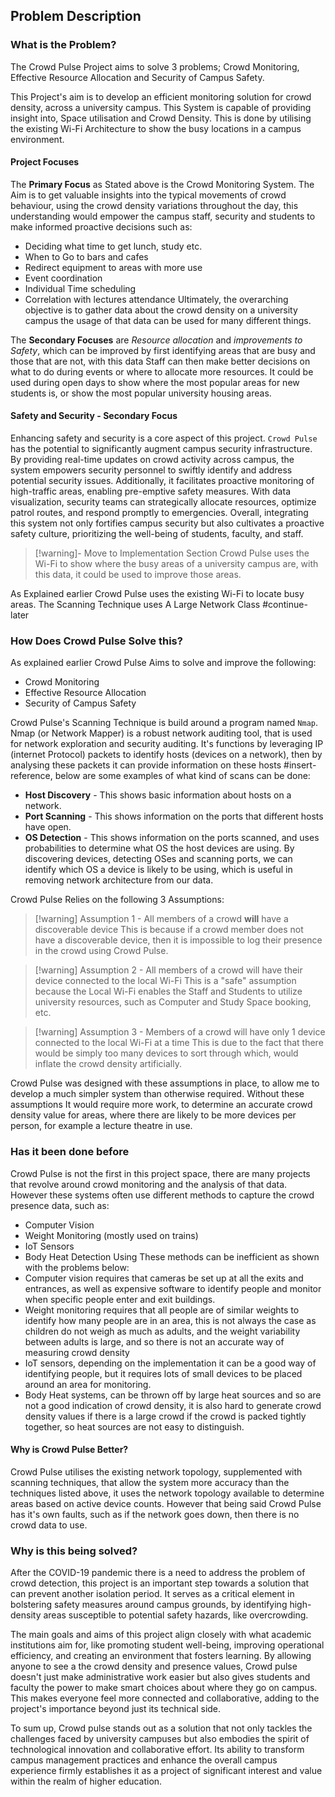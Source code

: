 ## Problem Description
### What is the Problem?

The Crowd Pulse Project aims to solve 3 problems; Crowd Monitoring, Effective Resource Allocation and Security of Campus Safety.

This Project's aim is to develop an efficient monitoring solution for crowd density, across a university campus. This System is capable of providing insight into, Space utilisation and Crowd Density. This is done by utilising the existing Wi-Fi Architecture to show the busy locations in a campus environment.
#### Project Focuses
The **Primary Focus** as Stated above is the Crowd Monitoring System. The Aim is to get valuable insights into the typical movements of crowd behaviour, using the crowd density variations throughout the day, this understanding would empower the campus staff, security and students to make informed proactive decisions such as:
- Deciding what time to get lunch, study etc.
- When to Go to bars and cafes
- Redirect equipment to areas with more use
- Event coordination
- Individual Time scheduling
- Correlation with lectures attendance 
Ultimately, the overarching objective is to gather data about the crowd density on a university campus the usage of that data can be used for many different things.

The **Secondary Focuses** are *Resource allocation* and *improvements to Safety*, which can be improved by first identifying areas that are busy and those that are not, with this data Staff can then make better decisions on what to do during events or where to allocate more resources. It could be used during open days to show where the most popular areas for new students is, or show the most popular university housing areas.

#### Safety and Security - Secondary Focus

Enhancing safety and security is a core aspect of this project. `Crowd Pulse` has the potential to significantly augment campus security infrastructure. By providing real-time updates on crowd activity across campus, the system empowers security personnel to swiftly identify and address potential security issues. Additionally, it facilitates proactive monitoring of high-traffic areas, enabling pre-emptive safety measures. With data visualization, security teams can strategically allocate resources, optimize patrol routes, and respond promptly to emergencies. Overall, integrating this system not only fortifies campus security but also cultivates a proactive safety culture, prioritizing the well-being of students, faculty, and staff.


> [!warning]- Move to Implementation Section
Crowd Pulse uses the Wi-Fi to show where the busy areas of a university campus are, with this data, it could be used to improve those areas.
>
As Explained earlier Crowd Pulse uses the existing Wi-Fi to locate busy areas. The Scanning Technique uses A Large Network Class #continue-later 

### How Does Crowd Pulse Solve this?
As explained earlier Crowd Pulse Aims to solve and improve the following:
- Crowd Monitoring
- Effective Resource Allocation
- Security of Campus Safety

Crowd Pulse's Scanning Technique is build around a program named `Nmap`. Nmap (or Network Mapper) is a robust network auditing tool, that is used for network exploration and security auditing. It's functions by leveraging IP (internet Protocol) packets to identify hosts (devices on a network), then by analysing these packets it can provide information on these hosts #insert-reference, below are some examples of what kind of scans can be done:
- **Host Discovery** - This shows basic information about hosts on a network.
- **Port Scanning** - This shows information on the ports that different hosts have open.
- **OS Detection** - This shows information on the ports scanned, and uses probabilities to determine what OS the host devices are using.
By discovering devices, detecting OSes and scanning ports, we can identify which OS a device is likely to be using, which is useful in removing network architecture from our data.

Crowd Pulse Relies on the following 3 Assumptions:

> [!warning] Assumption 1 - All members of a crowd **will** have a discoverable device
> This is because if a crowd member does not have a discoverable device, then it is impossible to log their presence in the crowd using Crowd Pulse.

> [!warning] Assumption 2 - All members of a crowd will have their device connected to the local Wi-Fi
> This is a "safe" assumption because the Local Wi-Fi enables the Staff and Students to utilize university resources, such as Computer and Study Space booking, etc.

> [!warning] Assumption 3 - Members of a crowd will have only 1 device connected to the local Wi-Fi at a time
> This is due to the fact that there would be simply too many devices to sort through which, would inflate the crowd density artificially.

Crowd Pulse was designed with these assumptions in place, to allow me to develop a much simpler system than otherwise required. Without these assumptions It would require more work, to determine an accurate crowd density value for areas, where there are likely to be more devices per person, for example a lecture theatre in use.
### Has it been done before
Crowd Pulse is not the first in this project space, there are many projects that revolve around crowd monitoring and the analysis of that data. However these systems often use different methods to capture the crowd presence data, such as:
- Computer Vision
- Weight Monitoring (mostly used on trains)
- IoT Sensors
- Body Heat Detection
Using These methods can be inefficient as shown with the problems below:
- Computer vision requires that cameras be set up at all the exits and entrances, as well as expensive software to identify people and monitor when specific people enter and exit buildings.
- Weight monitoring requires that all people are of similar weights to identify how many people are in an area, this is not always the case as children do not weigh as much as adults, and the weight variability between adults is large, and so there is not an accurate way of measuring crowd density
- IoT sensors, depending on the implementation it can be a good way of identifying people, but it requires lots of small devices to be placed around an area for monitoring.
- Body Heat systems, can be thrown off by large heat sources and so are not a good indication of crowd density, it is also hard to generate crowd density values if there is a large crowd if the crowd is packed tightly together, so heat sources are not easy to distinguish.
#### Why is Crowd Pulse Better?

Crowd Pulse utilises the existing network topology, supplemented with scanning techniques, that allow the system more accuracy than the techniques listed above, it uses the network topology available to determine areas based on active device counts. However that being said Crowd Pulse has it's own faults, such as if the network goes down, then there is no crowd data to use.
### Why is this being solved?
After the COVID-19 pandemic there is a need to address the problem of crowd detection, this project is an important step towards a solution that can prevent another isolation period. It serves as a critical element in bolstering safety measures around campus grounds, by identifying high-density areas susceptible to potential safety hazards, like overcrowding.

The main goals and aims of this project align closely with what academic institutions aim for, like promoting student well-being, improving operational efficiency, and creating an environment that fosters learning. By allowing anyone to see a the crowd density and presence values, Crowd pulse doesn't just make administrative work easier but also gives students and faculty the power to make smart choices about where they go on campus. This makes everyone feel more connected and collaborative, adding to the project's importance beyond just its technical side.

To sum up, Crowd pulse stands out as a solution that not only tackles the challenges faced by university campuses but also embodies the spirit of technological innovation and collaborative effort. Its ability to transform campus management practices and enhance the overall campus experience firmly establishes it as a project of significant interest and value within the realm of higher education.